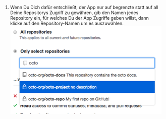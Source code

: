 1. Wenn Du Dich dafür entschließt, der App nur auf begrenzte statt auf all Deine Repositorys Zugriff zu gewähren, gib den Namen jedes Repository ein, für welches Du der App Zugriffe geben willst, dann klicke auf den Repository-Namen um es auszuwählen. ![Feld um Repositories auszuwählen, auf die die App Zugriff haben soll](/assets/images/help/marketplace/marketplace-select-repo-field.png)
